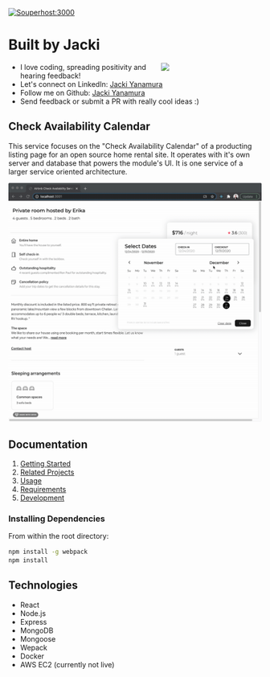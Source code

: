 [![Souperhost:3000](https://circleci.com/gh/souperhost-3000/service-day-glow.svg?style=shield)](https://github.com/souperhost-3000/service-day-glow/)

# Built by Jacki
<img align='right' src='https://media.giphy.com/media/bcKmIWkUMCjVm/giphy.gif' width='200"'>

* I love coding, spreading positivity and hearing feedback!
* Let's connect on LinkedIn: [Jacki Yanamura](https://www.linkedin.com/in/jacki-yanamura/)
* Follow me on Github: [Jacki Yanamura](https://github.com/day-glow)
* Send feedback or submit a PR with really cool ideas :)

## Check Availability Calendar
This service focuses on the "Check Availability Calendar" of a producting listing page for an open source home rental site. It operates with it's own server and database that powers the module's UI.  It is one service of a larger service oriented architecture.

![](./img/availabilityCalendar.gif)

## Documentation
1. [Getting Started](./documentation/getting-started.md)
1. [Related Projects](./documentation/related-projects.md)
1. [Usage](#Usage)
1. [Requirements](#requirements)
1. [Development](#development)

### Installing Dependencies

From within the root directory:

```sh
npm install -g webpack
npm install
```

## Technologies
* React
* Node.js
* Express
* MongoDB
* Mongoose
* Wepack
* Docker
* AWS EC2 (currently not live)
